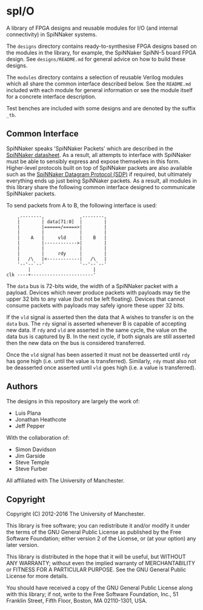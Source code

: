 spI/O
=====

A library of FPGA designs and reusable modules for I/O (and internal
connectivity) in SpiNNaker systems.

The `designs` directory contains ready-to-synthesise FPGA designs based on the
modules in the library, for example, the SpiNNaker SpiNN-5 board FPGA design.
See `designs/README.md` for general advice on how to build these designs.

The `modules` directory contains a selection of reusable Verilog modules which
all share the common interface described below. See the `README.md` included
with each module for general information or see the module itself for a concrete
interface description.

Test benches are included with some designs and are denoted by the suffix `_tb`.


Common Interface
----------------

SpiNNaker speaks 'SpiNNaker Packets' which are described in the [SpiNNaker
datasheet](http://spinnakermanchester.github.io/docs/SpiNN2DataShtV202.pdf).
As a result, all attempts to interface with SpiNNaker must be able to sensibly
express and expose themselves in this form. Higher-level protocols built on top
of SpiNNaker packets are also available such as the [SpiNNaker Datagram Protocol
(SDP)](http://spinnakermanchester.github.io/docs/spinn-app-4.pdf) if required,
but ultimately everything ends up just being SpiNNaker packets. As a result, all
modules in this library share the following common interface designed to
communicate SpiNNaker packets.

To send packets from A to B, the following interface is used:

	    ,--------,             ,--------,
	    |        | data[71:0]  |        |
	    |        |======/=====>|        |
	    |        |             |        |
	    |    A   |     vld     |    B   |
	    |        |------------>|        |
	    |        |             |        |
	    |        |     rdy     |        |
	    |   /\   |<------------|   /\   |
	    '--'--`--'             '--'--`--'
	        |                       |
	clk ----+-----------------------'

The `data` bus is 72-bits wide, the width of a SpiNNaker packet with a payload.
Devices which never produce packets with payloads may tie the upper 32 bits to
any value (but not be left floating). Devices that cannot consume packets with
payloads may safely ignore these upper 32 bits.

If the `vld` signal is asserted then the data that A wishes to transfer is on the
`data` bus. The `rdy` signal is asserted whenever B is capable of accepting new
data. If `rdy` and `vld` are asserted in the same cycle, the value on the data
bus is captured by B. In the next cycle, if both signals are still asserted then
the new data on the bus is considered transferred.

Once the `vld` signal has been asserted it must not be deasserted until `rdy`
has gone high (i.e. until the value is transferred). Similarly, `rdy` must also
not be deasserted once asserted until `vld` goes high (i.e. a value is
transferred).


Authors
-------

The designs in this repository are largely the work of:

* Luis Plana
* Jonathan Heathcote
* Jeff Pepper

With the collaboration of:

* Simon Davidson
* Jim Garside
* Steve Temple
* Steve Furber

All affiliated with The University of Manchester.


Copyright
---------

Copyright (C) 2012-2016 The University of Manchester.

This library is free software; you can redistribute it and/or
modify it under the terms of the GNU General Public License
as published by the Free Software Foundation; either version 2
of the License, or (at your option) any later version.

This library is distributed in the hope that it will be useful,
but WITHOUT ANY WARRANTY; without even the implied warranty of
MERCHANTABILITY or FITNESS FOR A PARTICULAR PURPOSE.  See the
GNU General Public License for more details.

You should have received a copy of the GNU General Public License
along with this library; if not, write to the Free Software
Foundation, Inc., 51 Franklin Street, Fifth Floor, Boston, MA  02110-1301, USA.
